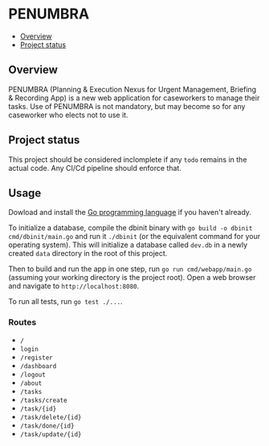 # PENUMBRA

- [Overview](#overview)
- [Project status](#project-status)

## Overview

PENUMBRA (Planning & Execution Nexus for Urgent Management, Briefing & Recording App) is a new web application for caseworkers to manage their tasks. Use of PENUMBRA is not mandatory, but may become so for any caseworker who elects not to use it.

## Project status

This project should be considered inclomplete if any `todo` remains in the actual code. Any CI/Cd pipeline should enforce that.

## Usage

Dowload and install the [Go programming language](https://go.dev/doc/install) if you haven't already.

To initialize a database, compile the dbinit binary with `go build -o dbinit cmd/dbinit/main.go` and run it `./dbinit` (or the equivalent command for your operating system). This will initialize a database called `dev.db` in a newly created `data` directory in the root of this project.

Then to build and run the app in one step, run `go run cmd/webapp/main.go` (assuming your working directory is the project root). Open a web browser and navigate to `http://localhost:8080`.

To run all tests, run `go test ./...`.

### Routes

- `/`
- `login`
- `/register`
- `/dashboard`
- `/logout`
- `/about`
- `/tasks`
- `/tasks/create`
- `/task/{id}`
- `/task/delete/{id}`
- `/task/done/{id}`
- `/task/update/{id}`
